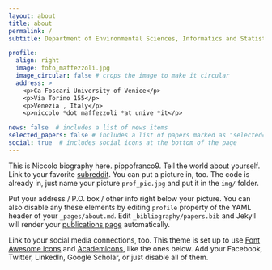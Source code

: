 ```yaml
---
layout: about
title: about
permalink: /
subtitle: Department of Environmental Sciences, Informatics and Statistics, University of Venice.

profile:
  align: right
  image: foto_maffezzoli.jpg
  image_circular: false # crops the image to make it circular
  address: >
    <p>Ca Foscari University of Venice</p>
    <p>Via Torino 155</p>
    <p>Venezia , Italy</p>
    <p>niccolo *dot maffezzoli *at unive *it</p>

news: false  # includes a list of news items
selected_papers: false # includes a list of papers marked as "selected={true}"
social: true  # includes social icons at the bottom of the page
---
```


This is Niccolo biography here. pippofranco9. Tell the world about yourself. Link to your favorite [subreddit](http://reddit.com). You can put a picture in, too. The code is already in, just name your picture `prof_pic.jpg` and put it in the `img/` folder.

Put your address / P.O. box / other info right below your picture. You can also disable any these elements by editing `profile` property of the YAML header of your `_pages/about.md`. Edit `_bibliography/papers.bib` and Jekyll will render your [publications page](/al-folio/publications/) automatically.

Link to your social media connections, too. This theme is set up to use [Font Awesome icons](http://fortawesome.github.io/Font-Awesome/) and [Academicons](https://jpswalsh.github.io/academicons/), like the ones below. Add your Facebook, Twitter, LinkedIn, Google Scholar, or just disable all of them.
